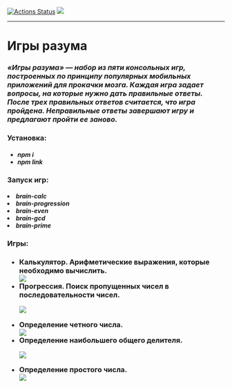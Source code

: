 <!-- ### Hexlet tests and linter status: -->

[![Actions Status](https://github.com/DiRouzzz/frontend-project-44/actions/workflows/hexlet-check.yml/badge.svg)](https://github.com/DiRouzzz/frontend-project-44/actions)
<a href="https://codeclimate.com/github/DiRouzzz/frontend-project-44/maintainability"><img src="https://api.codeclimate.com/v1/badges/5aabc484982318218b17/maintainability" /></a>

<hr>

<h1>Игры разума</h1>
<em><h3>«Игры разума» — набор из пяти консольных игр, построенных по принципу популярных мобильных приложений для прокачки мозга. Каждая игра задает вопросы, на которые нужно дать правильные ответы. После трех правильных ответов считается, что игра пройдена. Неправильные ответы завершают игру и предлагают пройти ее заново.</h3></em> 
<h3>Установка:</h3>
<ul>
<em><h4><li>npm i</li>
<li>npm link</li>
</ul></em></h4>
<h3>Запуск игр:</h3>
<em><h4><li>brain-calc</li>
<li>brain-progression</li>
<li>brain-even</li>
<li>brain-gcd</li>
<li>brain-prime</li></h4></em>

<h3>Игры:</h3>



<h3><ul>
 <li>Калькулятор. Арифметические выражения, которые необходимо вычислить.</li>
 <a href="https://asciinema.org/a/qVDljWfhTMHW1NI0Dv2rFHl82" target="_blank"><img src="https://asciinema.org/a/qVDljWfhTMHW1NI0Dv2rFHl82.svg" /></a>
 <li>Прогрессия. Поиск пропущенных чисел в последовательности чисел.</li>

<a href="https://asciinema.org/a/ldrK3V4LE1SY0lNzXa1cSSFaP" target="_blank"><img src="https://asciinema.org/a/ldrK3V4LE1SY0lNzXa1cSSFaP.svg" /></a>

 <li>Определение четного числа.</li>
<a href="https://asciinema.org/a/xdd03OAjrsKgo10bRB3nLDyFM" target="_blank"><img src="https://asciinema.org/a/xdd03OAjrsKgo10bRB3nLDyFM.svg" /></a>

 <li>Определение наибольшего общего делителя.</li>

<a href="https://asciinema.org/a/UJMxGRPZxmqAY5spRbYiey5UO" target="_blank"><img src="https://asciinema.org/a/UJMxGRPZxmqAY5spRbYiey5UO.svg" /></a>

 <li>Определение простого числа.</li>
 <a href="https://asciinema.org/a/w6tsDQp1eT7DrsGZzPvt8S8LU" target="_blank"><img src="https://asciinema.org/a/w6tsDQp1eT7DrsGZzPvt8S8LU.svg" /></a>
</ul></h3>

